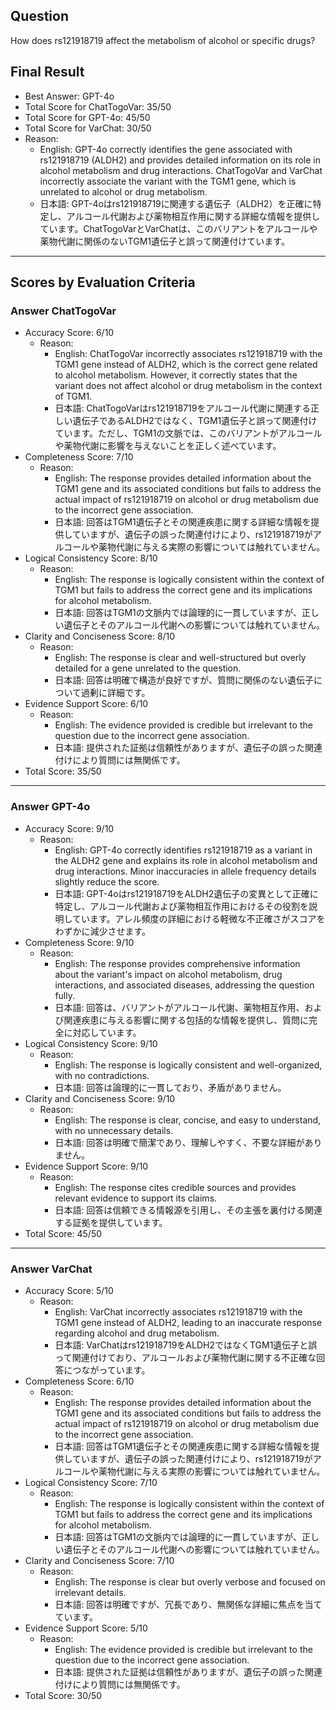 ## Question

How does rs121918719 affect the metabolism of alcohol or specific drugs?

## Final Result

- Best Answer: GPT-4o
- Total Score for ChatTogoVar: 35/50
- Total Score for GPT-4o: 45/50
- Total Score for VarChat: 30/50
- Reason:
  - English: GPT-4o correctly identifies the gene associated with rs121918719 (ALDH2) and provides detailed information on its role in alcohol metabolism and drug interactions. ChatTogoVar and VarChat incorrectly associate the variant with the TGM1 gene, which is unrelated to alcohol or drug metabolism.
  - 日本語: GPT-4oはrs121918719に関連する遺伝子（ALDH2）を正確に特定し、アルコール代謝および薬物相互作用に関する詳細な情報を提供しています。ChatTogoVarとVarChatは、このバリアントをアルコールや薬物代謝に関係のないTGM1遺伝子と誤って関連付けています。

---

## Scores by Evaluation Criteria

### Answer ChatTogoVar
- Accuracy Score: 6/10
  - Reason: 
    - English: ChatTogoVar incorrectly associates rs121918719 with the TGM1 gene instead of ALDH2, which is the correct gene related to alcohol metabolism. However, it correctly states that the variant does not affect alcohol or drug metabolism in the context of TGM1.
    - 日本語: ChatTogoVarはrs121918719をアルコール代謝に関連する正しい遺伝子であるALDH2ではなく、TGM1遺伝子と誤って関連付けています。ただし、TGM1の文脈では、このバリアントがアルコールや薬物代謝に影響を与えないことを正しく述べています。
- Completeness Score: 7/10
  - Reason: 
    - English: The response provides detailed information about the TGM1 gene and its associated conditions but fails to address the actual impact of rs121918719 on alcohol or drug metabolism due to the incorrect gene association.
    - 日本語: 回答はTGM1遺伝子とその関連疾患に関する詳細な情報を提供していますが、遺伝子の誤った関連付けにより、rs121918719がアルコールや薬物代謝に与える実際の影響については触れていません。
- Logical Consistency Score: 8/10
  - Reason: 
    - English: The response is logically consistent within the context of TGM1 but fails to address the correct gene and its implications for alcohol metabolism.
    - 日本語: 回答はTGM1の文脈内では論理的に一貫していますが、正しい遺伝子とそのアルコール代謝への影響については触れていません。
- Clarity and Conciseness Score: 8/10
  - Reason: 
    - English: The response is clear and well-structured but overly detailed for a gene unrelated to the question.
    - 日本語: 回答は明確で構造が良好ですが、質問に関係のない遺伝子について過剰に詳細です。
- Evidence Support Score: 6/10
  - Reason: 
    - English: The evidence provided is credible but irrelevant to the question due to the incorrect gene association.
    - 日本語: 提供された証拠は信頼性がありますが、遺伝子の誤った関連付けにより質問には無関係です。
- Total Score: 35/50

---

### Answer GPT-4o
- Accuracy Score: 9/10
  - Reason: 
    - English: GPT-4o correctly identifies rs121918719 as a variant in the ALDH2 gene and explains its role in alcohol metabolism and drug interactions. Minor inaccuracies in allele frequency details slightly reduce the score.
    - 日本語: GPT-4oはrs121918719をALDH2遺伝子の変異として正確に特定し、アルコール代謝および薬物相互作用におけるその役割を説明しています。アレル頻度の詳細における軽微な不正確さがスコアをわずかに減少させます。
- Completeness Score: 9/10
  - Reason: 
    - English: The response provides comprehensive information about the variant's impact on alcohol metabolism, drug interactions, and associated diseases, addressing the question fully.
    - 日本語: 回答は、バリアントがアルコール代謝、薬物相互作用、および関連疾患に与える影響に関する包括的な情報を提供し、質問に完全に対応しています。
- Logical Consistency Score: 9/10
  - Reason: 
    - English: The response is logically consistent and well-organized, with no contradictions.
    - 日本語: 回答は論理的に一貫しており、矛盾がありません。
- Clarity and Conciseness Score: 9/10
  - Reason: 
    - English: The response is clear, concise, and easy to understand, with no unnecessary details.
    - 日本語: 回答は明確で簡潔であり、理解しやすく、不要な詳細がありません。
- Evidence Support Score: 9/10
  - Reason: 
    - English: The response cites credible sources and provides relevant evidence to support its claims.
    - 日本語: 回答は信頼できる情報源を引用し、その主張を裏付ける関連する証拠を提供しています。
- Total Score: 45/50

---

### Answer VarChat
- Accuracy Score: 5/10
  - Reason: 
    - English: VarChat incorrectly associates rs121918719 with the TGM1 gene instead of ALDH2, leading to an inaccurate response regarding alcohol and drug metabolism.
    - 日本語: VarChatはrs121918719をALDH2ではなくTGM1遺伝子と誤って関連付けており、アルコールおよび薬物代謝に関する不正確な回答につながっています。
- Completeness Score: 6/10
  - Reason: 
    - English: The response provides detailed information about the TGM1 gene and its associated conditions but fails to address the actual impact of rs121918719 on alcohol or drug metabolism due to the incorrect gene association.
    - 日本語: 回答はTGM1遺伝子とその関連疾患に関する詳細な情報を提供していますが、遺伝子の誤った関連付けにより、rs121918719がアルコールや薬物代謝に与える実際の影響については触れていません。
- Logical Consistency Score: 7/10
  - Reason: 
    - English: The response is logically consistent within the context of TGM1 but fails to address the correct gene and its implications for alcohol metabolism.
    - 日本語: 回答はTGM1の文脈内では論理的に一貫していますが、正しい遺伝子とそのアルコール代謝への影響については触れていません。
- Clarity and Conciseness Score: 7/10
  - Reason: 
    - English: The response is clear but overly verbose and focused on irrelevant details.
    - 日本語: 回答は明確ですが、冗長であり、無関係な詳細に焦点を当てています。
- Evidence Support Score: 5/10
  - Reason: 
    - English: The evidence provided is credible but irrelevant to the question due to the incorrect gene association.
    - 日本語: 提供された証拠は信頼性がありますが、遺伝子の誤った関連付けにより質問には無関係です。
- Total Score: 30/50